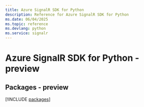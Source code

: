 ```yaml
---
title: Azure SignalR SDK for Python
description: Reference for Azure SignalR SDK for Python
ms.date: 06/04/2025
ms.topic: reference
ms.devlang: python
ms.service: signalr
---
```

# Azure SignalR SDK for Python - preview
## Packages - preview
[!INCLUDE [packages](signalr-index.md)]